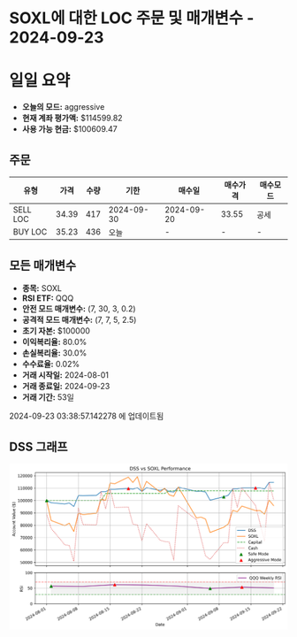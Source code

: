 # SOXL에 대한 LOC 주문 및 매개변수 - 2024-09-23

# 일일 요약

- **오늘의 모드:** aggressive
- **현재 계좌 평가액:** $114599.82
- **사용 가능 현금:** $100609.47

## 주문

| 유형 | 가격 | 수량 | 기한 | 매수일 | 매수가격 | 매수모드 |
|------|------|------|------|--------|----------|----------|
| SELL LOC | 34.39 | 417 | 2024-09-30 | 2024-09-20 | 33.55 | 공세 |
| BUY LOC | 35.23 | 436 | 오늘 | - | - | - |

## 모든 매개변수

- **종목:** SOXL
- **RSI ETF:** QQQ
- **안전 모드 매개변수:** (7, 30, 3, 0.2)
- **공격적 모드 매개변수:** (7, 7, 5, 2.5)
- **초기 자본:** $100000
- **이익복리율:** 80.0%
- **손실복리율:** 30.0%
- **수수료율:** 0.02%
- **거래 시작일:** 2024-08-01
- **거래 종료일:** 2024-09-23
- **거래 기간:** 53일

2024-09-23 03:38:57.142278 에 업데이트됨

## DSS 그래프

![DSS Graph](DSS_graph.png)
